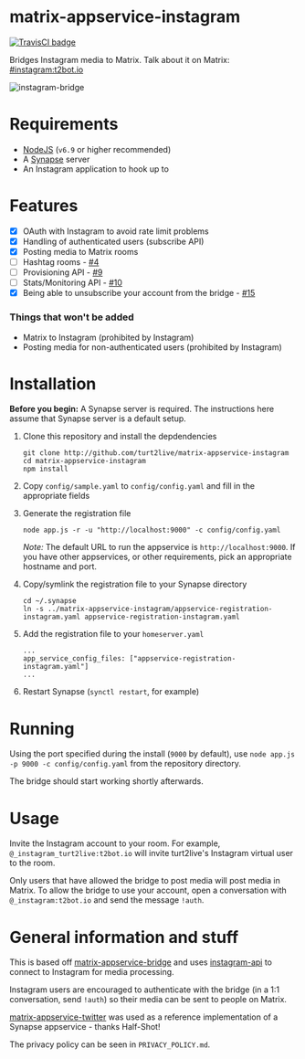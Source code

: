 # matrix-appservice-instagram

[![TravisCI badge](https://travis-ci.org/turt2live/matrix-appservice-instagram.svg?branch=master)](https://travis-ci.org/turt2live/matrix-appservice-instagram)

Bridges Instagram media to Matrix. Talk about it on Matrix: [#instagram:t2bot.io](https://matrix.to/#/#instagram:t2bot.io)

![instagram-bridge](https://t2bot.io/_matrix/media/v1/download/t2l.io/NoXaWiWBsjtgmjZWmUjJYNfv)

# Requirements

* [NodeJS](https://nodejs.org/en/) (`v6.9` or higher recommended)
* A [Synapse](https://github.com/matrix-org/synapse) server
* An Instagram application to hook up to

# Features

* [x] OAuth with Instagram to avoid rate limit problems
* [x] Handling of authenticated users (subscribe API)
* [x] Posting media to Matrix rooms
* [ ] Hashtag rooms - [#4](https://github.com/turt2live/matrix-appservice-instagram/issues/4)
* [ ] Provisioning API - [#9](https://github.com/turt2live/matrix-appservice-instagram/issues/9)
* [ ] Stats/Monitoring API - [#10](https://github.com/turt2live/matrix-appservice-instagram/issues/10)
* [x] Being able to unsubscribe your account from the bridge - [#15](https://github.com/turt2live/matrix-appservice-instagram/issues/15)

### Things that won't be added

* Matrix to Instagram (prohibited by Instagram)
* Posting media for non-authenticated users (prohibited by Instagram)

# Installation

**Before you begin:** A Synapse server is required. The instructions here assume that Synapse server is a default setup.

1. Clone this repository and install the depdendencies
   ```
   git clone http://github.com/turt2live/matrix-appservice-instagram
   cd matrix-appservice-instagram
   npm install
   ```

2. Copy `config/sample.yaml` to `config/config.yaml` and fill in the appropriate fields
3. Generate the registration file
   ```
   node app.js -r -u "http://localhost:9000" -c config/config.yaml
   ```
   *Note:* The default URL to run the appservice is `http://localhost:9000`. If you have other appservices, or other requirements, pick an appropriate hostname and port.

4. Copy/symlink the registration file to your Synapse directory
   ```
   cd ~/.synapse
   ln -s ../matrix-appservice-instagram/appservice-registration-instagram.yaml appservice-registration-instagram.yaml
   ```

5. Add the registration file to your `homeserver.yaml`
   ```
   ...
   app_service_config_files: ["appservice-registration-instagram.yaml"]
   ...
   ```

6. Restart Synapse (`synctl restart`, for example)

# Running

Using the port specified during the install (`9000` by default), use `node app.js -p 9000 -c config/config.yaml` from the repository directory.

The bridge should start working shortly afterwards.

# Usage

Invite the Instagram account to your room. For example, `@_instagram_turt2live:t2bot.io` will invite turt2live's Instagram virtual user to the room.

Only users that have allowed the bridge to post media will post media in Matrix. To allow the bridge to use your account, open a conversation with `@_instagram:t2bot.io` and send the message `!auth`.

# General information and stuff

This is based off [matrix-appservice-bridge](https://github.com/matrix-org/matrix-appservice-bridge) and uses [instagram-api](https://www.npmjs.com/package/instagram-api) to connect to Instagram for media processing.

Instagram users are encouraged to authenticate with the bridge (in a 1:1 conversation, send `!auth`) so their media can be sent to people on Matrix.

[matrix-appservice-twitter](https://github.com/Half-Shot/matrix-appservice-twitter) was used as a reference implementation of a Synapse appservice - thanks Half-Shot!

The privacy policy can be seen in `PRIVACY_POLICY.md`.
